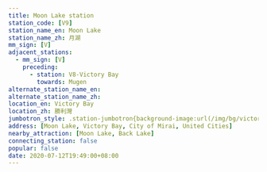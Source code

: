 ```yaml
---
title: Moon Lake station
station_code: [V9]
station_name_en: Moon Lake
station_name_zh: 月湖
mm_sign: [V]
adjacent_stations:
  - mm_sign: [V]
    preceding:
      - station: V8-Victory Bay
        towards: Mugen
alternate_station_name_en: 
alternate_station_name_zh: 
location_en: Victory Bay
location_zh: 勝利灣
jumbotron_style: .station-jumbotron{background-image:url(/img/bg/victoryline.png);background-repeat:no-repeat;background-size:50% 10px;background-position:left 130px}
address: [Moon Lake, Victory Bay, City of Mirai, United Cities]
nearby_attraction: [Moon Lake, Back Lake]
connecting_station: false
popular: false
date: 2020-07-12T19:49:00+08:00
---
```


